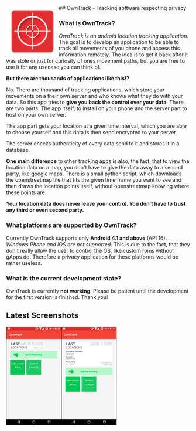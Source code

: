 <img align="left" src="/app/src/main/res/mipmap-xxhdpi/ic_launcher.png?raw=true" alt="Application icon" />
## OwnTrack - Tracking software respecting privacy

### What is OwnTrack?
_OwnTrack is an android location tracking application_. The goal is to develop an application to be able to track all movements of you phone and access this information remotely. The idea is to get it back after it was stole or just for curiosity of ones movement paths, but you are free to use it for any usecase you can think of.

__But there are thousands of applications like this!?__

No. There are thousand of tracking applications, which store your movements on a their own server and who knows what they do with your data. So this app tries to __give you back the control over your data__. There are two parts: The app itself, to install on your phone and the server part to host on your own server.

The app part gets your location at a given time interval, which you are able to choose yourself and this data is then send encrypted to your server

The server checks authenticity of every data send to it and stores it in a database.

__One main difference__ to other tracking apps is also, the fact, that to view the location data on a map, you don't have to give the data away to a second party, like google maps. There is a small python script, which downloads the openstreetmap tile that fits the given time frame you want to see and then draws the location points itself, without openstreetmap knowing where these points are.

__Your location data does never leave your control. You don't have to trust any third or even second party.__

### What platforms are supported by OwnTrack?
Currently OwnTrack supports only __Android 4.1 and above__ (API 16). _Windows Phone and iOS are not supported_. This is due to the fact, that they don't really allow the user to control the OS, like custom roms without gApps do. Therefore a privacy application for these platforms would be rather useless.

### What is the current development state?
OwnTrack is currently __not working__. Please be patient until the development for the first version is finished. Thank you!

## Latest Screenshots
<img align="left" src="/screenshots/2016-03-14.png?raw=true" width="30%" alt="Latest screenshot" />
<img align="left" src="/screenshots/2016-03-14-extended.png?raw=true" width="30%" alt="Latest screenshot extended" />
